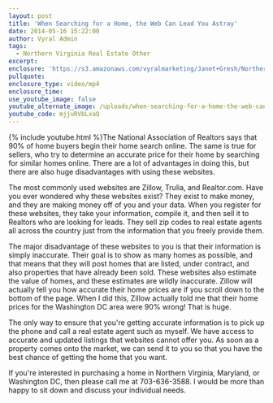 ```yaml
---
layout: post
title: 'When Searching for a Home, the Web Can Lead You Astray'
date: 2014-05-16 15:22:00
author: Vyral Admin
tags:
  - Northern Virginia Real Estate Other
excerpt:
enclosure: 'https://s3.amazonaws.com/vyralmarketing/Janet+Gresh/Northern+Virginia+Real+Estate+-+What+real+estate+websites+don%2527t+want+you+to+know.mp4'
pullquote:
enclosure_type: video/mp4
enclosure_time:
use_youtube_image: false
youtube_alternate_image: /uploads/when-searching-for-a-home-the-web-can-lead-you-astray-2.jpg
youtube_code: mjjuRVbLxaQ
---
```



{% include youtube.html %}The National Association of Realtors says that 90% of home buyers begin their home search online. The same is true for sellers, who try to determine an accurate price for their home by searching for similar homes online. There are a lot of advantages in doing this, but there are also huge disadvantages with using these websites.

The most commonly used websites are Zillow, Trulia, and Realtor.com. Have you ever wondered why these websites exist? They exist to make money, and they are making money off of you and your data. When you register for these websites, they take your information, compile it, and then sell it to Realtors who are looking for leads. They sell zip codes to real estate agents all across the country just from the information that you freely provide them.

The major disadvantage of these websites to you is that their information is simply inaccurate. Their goal is to show as many homes as possible, and that means that they will post homes that are listed, under contract, and also properties that have already been sold. These websites also estimate the value of homes, and these estimates are wildly inaccurate. Zillow will actually tell you how accurate their home prices are if you scroll down to the bottom of the page. When I did this, Zillow actually told me that their home prices for the Washington DC area were 90% wrong! That is huge.

The only way to ensure that you're getting accurate information is to pick up the phone and call a real estate agent such as myself. We have access to accurate and updated listings that websites cannot offer you. As soon as a property comes onto the market, we can send it to you so that you have the best chance of getting the home that you want.

If you're interested in purchasing a home in Northern Virginia, Maryland, or Washington DC, then please call me at 703-636-3588. I would be more than happy to sit down and discuss your individual needs.